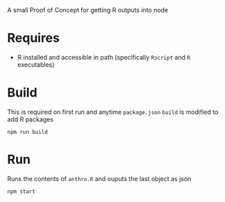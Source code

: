 A small Proof of Concept for getting R outputs into node

# Requires
- R installed and accessible in path (specifically `Rscript` and `R` executables)

# Build
This is required on first run and anytime `package.json` `build` is modified to add R packages

```
npm run build
```

# Run
Runs the contents of `anthro.R` and ouputs the last object as json

```
npm start
```
